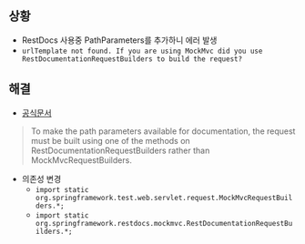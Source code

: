 ## 상황
- RestDocs 사용중 PathParameters를 추가하니 에러 발생
- `urlTemplate not found. If you are using MockMvc did you use RestDocumentationRequestBuilders to build the request?`

## 해결
- [공식문서](https://docs.spring.io/spring-restdocs/docs/1.0.0.BUILD-SNAPSHOT/reference/html5/#documenting-your-api-path-parameters)
>To make the path parameters available for documentation, the request must be built using one of the methods on RestDocumentationRequestBuilders rather than MockMvcRequestBuilders.

- 의존성 변경
    - `import static org.springframework.test.web.servlet.request.MockMvcRequestBuilders.*;`
    - `import static org.springframework.restdocs.mockmvc.RestDocumentationRequestBuilders.*;`

